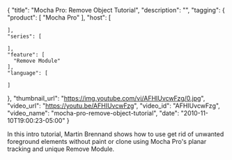 {
  "title": "Mocha Pro: Remove Object Tutorial",
  "description": "",
  "tagging": {
    "product": [
      "Mocha Pro"
    ],
    "host": [

    ],
    "series": [

    ],
    "feature": [
      "Remove Module"
    ],
    "language": [

    ]
  },
  "thumbnail_url": "https://img.youtube.com/vi/AFHIUvcwFzg/0.jpg",
  "video_url": "https://youtu.be/AFHIUvcwFzg",
  "video_id": "AFHIUvcwFzg",
  "video_name": "mocha-pro-remove-object-tutorial",
  "date": "2010-11-10T19:00:23-05:00"
}

In this intro tutorial, Martin Brennand shows how to use get rid of unwanted
foreground elements without paint or clone using Mocha Pro's planar tracking
and unique Remove Module.


